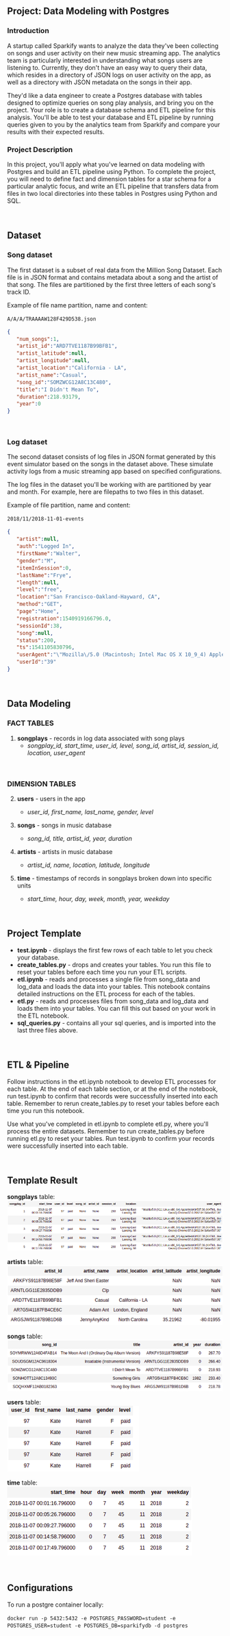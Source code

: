 ## Project: Data Modeling with Postgres

### Introduction

A startup called Sparkify wants to analyze the data they've been collecting on songs and user activity on their new music streaming app. The analytics team is particularly interested in understanding what songs users are listening to. Currently, they don't have an easy way to query their data, which resides in a directory of JSON logs on user activity on the app, as well as a directory with JSON metadata on the songs in their app.

They'd like a data engineer to create a Postgres database with tables designed to optimize queries on song play analysis, and bring you on the project. Your role is to create a database schema and ETL pipeline for this analysis. You'll be able to test your database and ETL pipeline by running queries given to you by the analytics team from Sparkify and compare your results with their expected results.

### Project Description

In this project, you'll apply what you've learned on data modeling with Postgres and build an ETL pipeline using Python. To complete the project, you will need to define fact and dimension tables for a star schema for a particular analytic focus, and write an ETL pipeline that transfers data from files in two local directories into these tables in Postgres using Python and SQL.

<br>

## Dataset

### Song dataset

The first dataset is a subset of real data from the Million Song Dataset. Each file is in JSON format and contains metadata about a song and the artist of that song. The files are partitioned by the first three letters of each song's track ID. 

Example of file name partition, name and content:

`A/A/A/TRAAAAW128F429D538.json`
<br>
```json
{
   "num_songs":1,
   "artist_id":"ARD7TVE1187B99BFB1",
   "artist_latitude":null,
   "artist_longitude":null,
   "artist_location":"California - LA",
   "artist_name":"Casual",
   "song_id":"SOMZWCG12A8C13C480",
   "title":"I Didn't Mean To",
   "duration":218.93179,
   "year":0
}
```
<br>

### Log dataset

The second dataset consists of log files in JSON format generated by this event simulator based on the songs in the dataset above. These simulate activity logs from a music streaming app based on specified configurations.

The log files in the dataset you'll be working with are partitioned by year and month. For example, here are filepaths to two files in this dataset.

Example of file partition, name and content:

`2018/11/2018-11-01-events`
<br>
```json
{
   "artist":null,
   "auth":"Logged In",
   "firstName":"Walter",
   "gender":"M",
   "itemInSession":0,
   "lastName":"Frye",
   "length":null,
   "level":"free",
   "location":"San Francisco-Oakland-Hayward, CA",
   "method":"GET",
   "page":"Home",
   "registration":1540919166796.0,
   "sessionId":38,
   "song":null,
   "status":200,
   "ts":1541105830796,
   "userAgent":"\"Mozilla\/5.0 (Macintosh; Intel Mac OS X 10_9_4) AppleWebKit\/537.36 (KHTML, like Gecko) Chrome\/36.0.1985.143 Safari\/537.36\"",
   "userId":"39"
}
```

<br>

## Data Modeling

### FACT TABLES

1. **songplays** - records in log data associated with song plays
    * *songplay_id, start_time, user_id, level, song_id, artist_id, session_id, location, user_agent*

<br>

### DIMENSION TABLES

2. **users** - users in the app
    * *user_id, first_name, last_name, gender, level*

3. **songs** - songs in music database
    * *song_id, title, artist_id, year, duration*

4. **artists** - artists in music database
    * *artist_id, name, location, latitude, longitude*

5. **time** - timestamps of records in songplays broken down into specific units
    * *start_time, hour, day, week, month, year, weekday*

<br>

## Project Template

* **test.ipynb** - displays the first few rows of each table to let you check your database.
* **create_tables.py** - drops and creates your tables. You run this file to reset your tables before each time you run your ETL scripts.
* **etl.ipynb** - reads and processes a single file from song_data and log_data and loads the data into your tables. This notebook contains detailed instructions on the ETL process for each of the tables.
* **etl.py** - reads and processes files from song_data and log_data and loads them into your tables. You can fill this out based on your work in the ETL notebook.
* **sql_queries.py** - contains all your sql queries, and is imported into the last three files above.

<br>

## ETL & Pipeline

Follow instructions in the etl.ipynb notebook to develop ETL processes for each table. At the end of each table section, or at the end of the notebook, run test.ipynb to confirm that records were successfully inserted into each table. Remember to rerun create_tables.py to reset your tables before each time you run this notebook.

Use what you've completed in etl.ipynb to complete etl.py, where you'll process the entire datasets. Remember to run create_tables.py before running etl.py to reset your tables. Run test.ipynb to confirm your records were successfully inserted into each table.

<br>

## Template Result

**songplays** table:<br>
!['songplays-table'](images/songplays-table.png)

**artists** table:<br>
!['songplays-table'](images/artists-table.png)

**songs** table:<br>
!['songplays-table'](images/songs-table.png)

**users** table:<br>
!['songplays-table'](images/users-table.png)

**time** table:<br>
!['songplays-table'](images/time-table.png)

<br>

## Configurations

To run a postgre container locally:

`docker run -p 5432:5432 -e POSTGRES_PASSWORD=student -e POSTGRES_USER=student -e POSTGRES_DB=sparkifydb -d postgres`